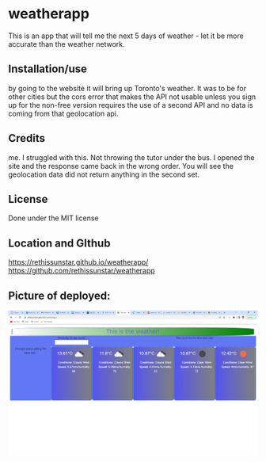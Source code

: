 # weatherapp
This is an app that will tell me the next 5 days of weather - let it be more accurate than the weather network.

## Installation/use
by going to the website it will bring up Toronto's weather.  It was to be for other cities but the cors error that makes the API not usable unless you sign up for the non-free version requires the use of a second API and no data is coming from that geolocation api. 

## Credits
me.  I struggled with this.  Not throwing the tutor under the bus.  I opened the site and the response came back in the wrong order.  You will see the geolocation data did not return anything in the second set.

## License
Done under the MIT license

## Location and GIthub
https://rethissunstar.github.io/weatherapp/
https://github.com/rethissunstar/weatherapp



## Picture of deployed:
<img src = "assets\screenshotofProduction.png"><img>